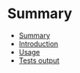 # Summary

* [Summary](SUMMARY.md)
* [Introduction](docs/Introduction.md)
* [Usage](docs/Usage.md)
* [Tests output](docs/Tests_output.md)

